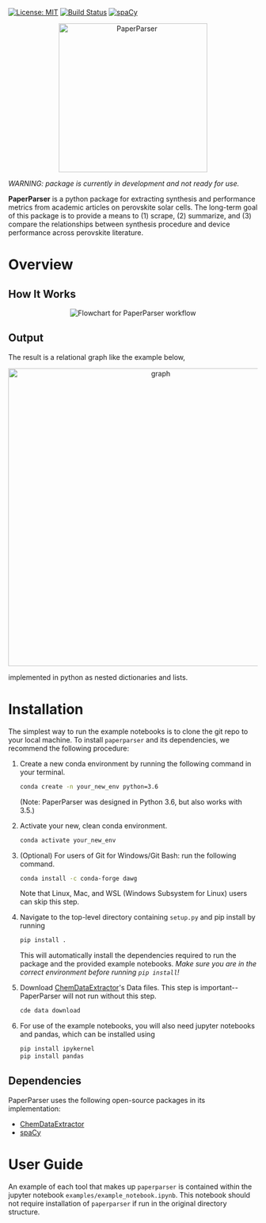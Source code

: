 


<!-- [![forthebadge](https://forthebadge.com/images/badges/fuck-it-ship-it.svg)](https://forthebadge.com) -->

[![License: MIT](https://img.shields.io/badge/license-MIT-green.svg)](https://opensource.org/licenses/MIT)
[![Build Status](https://travis-ci.org/paper-parser/paper-parser.svg?branch=master)](https://travis-ci.org/paper-parser/paper-parser)   [![spaCy](https://img.shields.io/badge/made%20with%20❤%20and-spaCy-09a3d5.svg)](https://spacy.io)

<p align="center"><img src="https://github.com/paper-parser/paper-parser/blob/master/doc/images/logo.png" width="300" alt="PaperParser"></p>


_WARNING: package is currently in development and not ready for use._


**PaperParser** is a python package for extracting synthesis and performance metrics from academic articles on perovskite solar cells. The long-term goal of this package is to provide a means to (1) scrape, (2) summarize, and (3) compare the relationships between synthesis procedure and device performance across perovskite literature.

# Overview

## How It Works

<p align="center"><img src="https://github.com/paper-parser/paper-parser/raw/master/doc/images/pp_flowchart.svg" alt="Flowchart for PaperParser workflow"></p>

## Output

The result is a relational graph like the example below,

<p align="center"><img src="https://github.com/paper-parser/paper-parser/blob/master/doc/images/output_graph.png" width="600" alt="graph"></p>
<!--     Material (some chemical name)
    |\
    | Performance metrics
    | |\
    | | VOC - # Volts
    | |\
    | | JSC - # Amps
    | |\
    | | PCE - # percent
    | etc.
    |
    Synthesis
    |\
    | step 1 - property
    |  \
    |   other property
    |\
    | step 2 - property
    |  \
    |   property
    |\
    | etc. for other steps...
    |
    step ordering: ['step 1', 'step 2', 'step 3'] -->

implemented in python as nested dictionaries and lists.


# Installation

The simplest way to run the example notebooks is to clone the git repo to your local machine.  To install `paperparser` and its dependencies, we recommend the following procedure:

1. Create a new conda environment by running the following command in your terminal.
    ```bash
    conda create -n your_new_env python=3.6
    ```
    (Note: PaperParser was designed in Python 3.6, but also works with 3.5.)
    <!-- This turns out to be important, because for some reason the verson of pip that comes with the conda installation of python 3.6 does not work with our `setup.py` and `requirements.txt` files. -->

2. Activate your new, clean conda environment.
    ```bash
    conda activate your_new_env
    ```

3. (Optional) For users of Git for Windows/Git Bash: run the following command.
    ```bash
    conda install -c conda-forge dawg
    ```
    Note that Linux, Mac, and WSL (Windows Subsystem for Linux) users can skip this step.

4. Navigate to the top-level directory containing `setup.py` and pip install by running
    ```bash
    pip install .
    ```
    This will automatically install the dependencies required to run the package and the provided example notebooks. _Make sure you are in the correct environment before running `pip install`!_

5. Download [ChemDataExtractor](http://chemdataextractor.org/docs/install)'s Data files. This step is important-- PaperParser will not run without this step.
    ```bash
    cde data download
    ```

6. For use of the example notebooks, you will also need jupyter notebooks and pandas, which can be installed using
    ```bash
    pip install ipykernel
    pip install pandas
    ```
<!--(from setup.py example [here](https://python-packaging.readthedocs.io/en/latest/minimal.html))-->

## Dependencies

PaperParser uses the following open-source packages in its implementation:

* [ChemDataExtractor](https://github.com/mcs07/ChemDataExtractor/)
* [spaCy](https://spacy.io)

# User Guide

An example of each tool that makes up `paperparser` is contained within the jupyter notebook `examples/example_notebook.ipynb`. This notebook should not require installation of `paperparser` if run in the original directory structure.

<!--chc: We spend a lot of time talking about how incomplete our package is, so we don't need to get into those details here.

(Another example notebook titled `examples/example_extracted_info.ipynb` contains information on the use of the high-level wrapper to (almost) all of the tools discussed in `examples/example_notebook.ipynb`. This object implements the output graph displayed at the top of this README, albeit in a much more confusing format because we have not yet figured out how to associate each parsed value with a specific chemical name. As of now each value returned from parsing is simply left in order, so that future development to the module `paperparser.extracted_info` could use associations within the respective parsed sentences (as well as between sentences) and eventually return relational data trees like the dream dispayed above.)-->
